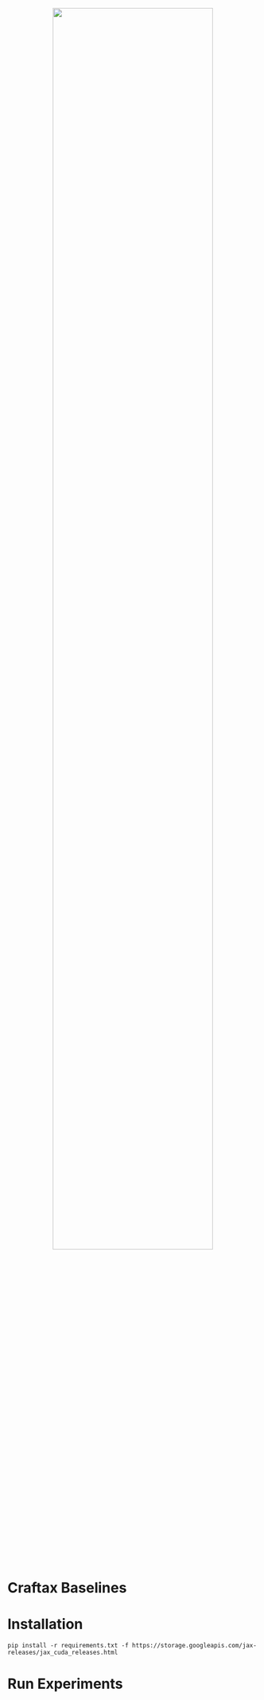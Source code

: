 <p align="center">
 <img width="80%" src="https://raw.githubusercontent.com/MichaelTMatthews/Craftax_Baselines/main/images/logo.png" />
</p>

# Craftax Baselines

# Installation
```commandline
pip install -r requirements.txt -f https://storage.googleapis.com/jax-releases/jax_cuda_releases.html
```

# Run Experiments
